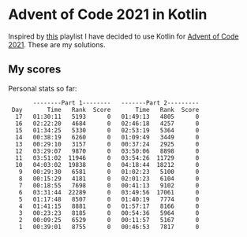 Advent of Code 2021 in Kotlin
=============================

Inspired by [this](https://www.youtube.com/playlist?list=PLlFc5cFwUnmwfLRLvIM7aV7s73eSTL005) playlist I have decided to use Kotlin for [Advent of Code 2021](https://adventofcode.com/2021). These are my solutions. 


My scores
--------

Personal stats so far:

           --------Part 1--------   -------Part 2---------
     Day       Time   Rank  Score       Time   Rank  Score
      17   01:30:11   5193      0   01:49:13   4805      0
      16   02:22:20   4684      0   02:46:18   4257      0
      15   01:34:25   5330      0   02:53:19   5364      0
      14   00:38:19   6260      0   01:09:49   3449      0
      13   00:29:10   3157      0   00:37:24   2925      0
      12   03:29:07   9870      0   03:50:06   8898      0
      11   03:51:02  11946      0   03:54:26  11729      0
      10   04:03:02  19838      0   04:18:44  18212      0
       9   00:29:30   6581      0   01:02:23   5100      0
       8   00:15:29   4181      0   02:01:23   6104      0
       7   00:18:55   7698      0   00:41:13   9102      0
       6   03:31:44  22289      0   03:49:56  17061      0
       5   01:17:48   8507      0   01:40:19   7774      0
       4   01:41:15   8881      0   01:57:17   8166      0
       3   00:23:23   8185      0   00:54:36   5964      0
       2   00:09:25   6529      0   00:11:57   5167      0
       1   00:39:01   8755      0   00:46:53   7817      0
